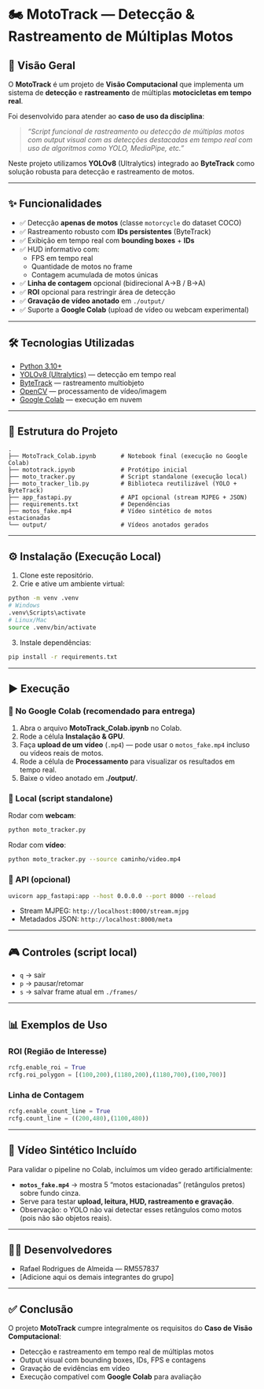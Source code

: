 # 🏍️ MotoTrack — Detecção & Rastreamento de Múltiplas Motos

## 📌 Visão Geral
O **MotoTrack** é um projeto de **Visão Computacional** que implementa um sistema de **detecção** e **rastreamento** de múltiplas **motocicletas em tempo real**.

Foi desenvolvido para atender ao **caso de uso da disciplina**:

> *“Script funcional de rastreamento ou detecção de múltiplas motos com output visual com as detecções destacadas em tempo real com uso de algoritmos como YOLO, MediaPipe, etc.”*

Neste projeto utilizamos **YOLOv8** (Ultralytics) integrado ao **ByteTrack** como solução robusta para detecção e rastreamento de motos.

---

## ✨ Funcionalidades
- ✅ Detecção **apenas de motos** (classe `motorcycle` do dataset COCO)
- ✅ Rastreamento robusto com **IDs persistentes** (ByteTrack)
- ✅ Exibição em tempo real com **bounding boxes** + **IDs**
- ✅ HUD informativo com:
  - FPS em tempo real
  - Quantidade de motos no frame
  - Contagem acumulada de motos únicas
- ✅ **Linha de contagem** opcional (bidirecional A→B / B→A)
- ✅ **ROI** opcional para restringir área de detecção
- ✅ **Gravação de vídeo anotado** em `./output/`
- ✅ Suporte a **Google Colab** (upload de vídeo ou webcam experimental)

---

## 🛠️ Tecnologias Utilizadas
- [Python 3.10+](https://www.python.org/)
- [YOLOv8 (Ultralytics)](https://github.com/ultralytics/ultralytics) — detecção em tempo real
- [ByteTrack](https://github.com/ifzhang/ByteTrack) — rastreamento multiobjeto
- [OpenCV](https://opencv.org/) — processamento de vídeo/imagem
- [Google Colab](https://colab.research.google.com/) — execução em nuvem

---

## 📂 Estrutura do Projeto
```
.
├── MotoTrack_Colab.ipynb       # Notebook final (execução no Google Colab)
├── mototrack.ipynb             # Protótipo inicial
├── moto_tracker.py             # Script standalone (execução local)
├── moto_tracker_lib.py         # Biblioteca reutilizável (YOLO + ByteTrack)
├── app_fastapi.py              # API opcional (stream MJPEG + JSON)
├── requirements.txt            # Dependências
├── motos_fake.mp4              # Vídeo sintético de motos estacionadas
└── output/                     # Vídeos anotados gerados
```

---

## ⚙️ Instalação (Execução Local)
1. Clone este repositório.
2. Crie e ative um ambiente virtual:
```bash
python -m venv .venv
# Windows
.venv\Scripts\activate
# Linux/Mac
source .venv/bin/activate
```
3. Instale dependências:
```bash
pip install -r requirements.txt
```

---

## ▶️ Execução

### 🔹 No Google Colab (recomendado para entrega)
1. Abra o arquivo **MotoTrack_Colab.ipynb** no Colab.
2. Rode a célula **Instalação & GPU**.
3. Faça **upload de um vídeo** (`.mp4`) — pode usar o `motos_fake.mp4` incluso ou vídeos reais de motos.
4. Rode a célula de **Processamento** para visualizar os resultados em tempo real.
5. Baixe o vídeo anotado em **./output/**.

### 🔹 Local (script standalone)
Rodar com **webcam**:
```bash
python moto_tracker.py
```
Rodar com **vídeo**:
```bash
python moto_tracker.py --source caminho/video.mp4
```

### 🔹 API (opcional)
```bash
uvicorn app_fastapi:app --host 0.0.0.0 --port 8000 --reload
```
- Stream MJPEG: `http://localhost:8000/stream.mjpg`
- Metadados JSON: `http://localhost:8000/meta`

---

## 🎮 Controles (script local)
- `q` → sair
- `p` → pausar/retomar
- `s` → salvar frame atual em `./frames/`

---

## 📊 Exemplos de Uso

### ROI (Região de Interesse)
```python
rcfg.enable_roi = True
rcfg.roi_polygon = [(100,200),(1180,200),(1180,700),(100,700)]
```

### Linha de Contagem
```python
rcfg.enable_count_line = True
rcfg.count_line = ((200,480),(1100,480))
```

---

## 🎥 Vídeo Sintético Incluído
Para validar o pipeline no Colab, incluímos um vídeo gerado artificialmente:
- **`motos_fake.mp4`** → mostra 5 “motos estacionadas” (retângulos pretos) sobre fundo cinza.
- Serve para testar **upload, leitura, HUD, rastreamento e gravação**.
- Observação: o YOLO não vai detectar esses retângulos como motos (pois não são objetos reais).

---

## 👨‍💻 Desenvolvedores
- Rafael Rodrigues de Almeida — RM557837
- [Adicione aqui os demais integrantes do grupo]

---

## ✅ Conclusão
O projeto **MotoTrack** cumpre integralmente os requisitos do **Caso de Visão Computacional**:
- Detecção e rastreamento em tempo real de múltiplas motos
- Output visual com bounding boxes, IDs, FPS e contagens
- Gravação de evidências em vídeo
- Execução compatível com **Google Colab** para avaliação

